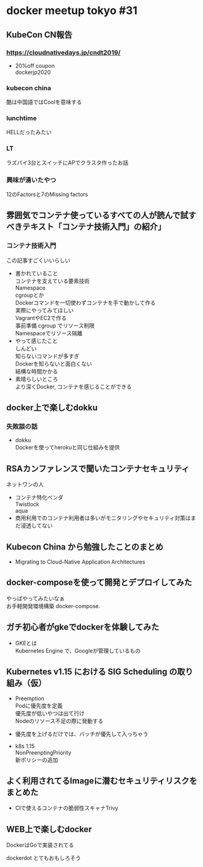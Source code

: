 # docker meetup tokyo #31
## KubeCon CN報告
### https://cloudnativedays.jp/cndt2019/
- 20%off coupon  
dockerjp2020


### kubecon china
酷は中国語ではCoolを意味する

### lunchtime
HELLだったみたい

### LT
ラズパイ3台とスイッチにAPでクラスタ作ったお話

### 興味が湧いたやつ
12のFactorsと7のMissing factors

## 雰囲気でコンテナ使っているすべての人が読んで試すべきテキスト「コンテナ技術入門」の紹介」
### コンテナ技術入門
この記事すごくいいらしい
- 書かれていること  
コンテナを支えている要素技術  
Namespace  
cgroupとか  
Dockerコマンドを一切使わずコンテナを手で動かして作る  
実際にやってみてほしい  
VagrantやEC2で作る  
事前準備
cgroup でリソース制限  
Namespaceでリソース隔離  
- やって感じたこと  
しんどい  
知らないコマンドが多すぎ  
Dockerを知らないと面白くない  
結構な時間かかる
- 素晴らしいところ  
より深くDocker, コンテナを感じることができる  

## docker上で楽しむdokku
### 失敗談の話
- dokku  
Dockerを使ってherokuと同じ仕組みを提供

## RSAカンファレンスで聞いたコンテナセキュリティ
ネットワンの人
- コンテナ特化ベンダ  
Twistlock  
aqua
- 商用利用でのコンテナ利用者は多いがモニタリングやセキュリティ対策はまだ浸透してない

## Kubecon China から勉強したことのまとめ
- Migrating to Cloud-Native Application Architectures


## docker-composeを使って開発とデプロイしてみた
やっぱやってみたいなぁ  
お手軽開発環境構築 docker-compose.

## ガチ初心者がgkeでdockerを体験してみた
- GKEとは  
Kubernetes Engine で、Googleが管理しているもの  

## Kubernetes v1.15 における SIG Scheduling の取り組み（仮）
- Preemption  
Podに優先度を定義  
優先度が低いやつは出て行け  
Nodeのリソース不足の際に発動する  
- 優先度を上げるだけでは、バッチが優先して入っちゃう

- k8s 1.15  
NonPreenptingPriority  
新ポリシーの追加

## よく利用されてるImageに潜むセキュリティリスクをまとめた
- CIで使えるコンテナの脆弱性スキャナTrivy


## WEB上で楽しむdocker
DockerはGoで実装されてる

dockerdot とてもおもしろそう
